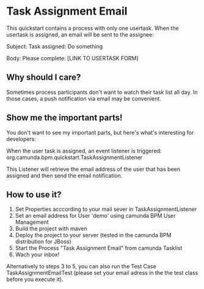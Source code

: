 # Task Assignment Email

This quickstart contains a process with only one usertask. When the usertask is assigned, an email will be sent to the assignee:

Subject: Task assigned: Do something

Body: Please complete: [LINK TO USERTASK FORM]

## Why should I care?

Sometimes process participants don't want to watch their task list all day. In those cases, a push notification via email may be convenient.

## Show me the important parts!

You don't want to see my important parts, but here's what's interesting for developers:

When the user task is assigned, an event listener is triggered: org.camunda.bpm.quickstart.TaskAssignmentListener

This Listener will retrieve the email address of the user that has been assigned and then send the email notification.

## How to use it?

1. Set Properties acccording to your mail sever in TaskAssignmentListener
2. Set an email address for User 'demo' using camunda BPM User Management
3. Build the project with maven
4. Deploy the project to your server (tested in the camunda BPM distribution for JBoss)
5. Start the Process "Task Assignment Email" from camunda Tasklist
6. Wach your inbox!

Alternatively to steps 3 to 5, you can also run the Test Case TaskAssignmentEmailTest (please set your email adress in the the test class before you execute it).
